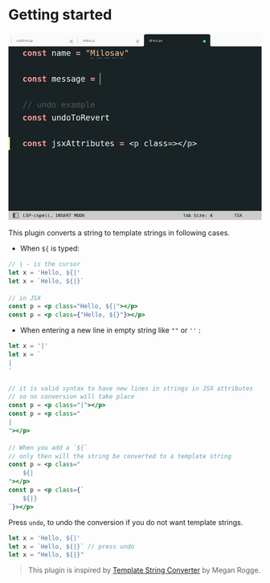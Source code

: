 # Getting started

![example](./images/output.gif)

This plugin converts a string to template strings in following cases.
- When `${` is typed:
```jsx
// | - is the cursor
let x = 'Hello, ${|'
let x = `Hello, ${|}`

// in JSX
const p = <p class="Hello, ${|"></p>
const p = <p class={"Hello, ${}"}></p>
```

- When entering a new line in empty string like `""` or `''` :
```jsx
let x = '|'
let x = `
|
`

// it is valid syntax to have new lines in strings in JSX attributes
// so no conversion will take place
const p = <p class="|"></p>
const p = <p class="
|
"></p>

// When you add a `${`
// only then will the string be converted to a template string
const p = <p class="
	${|
"></p>
const p = <p class={`
	${|}
`}></p>
```

Press `undo`, to undo the conversion if you do not want template strings.
```jsx
let x = 'Hello, ${|'
let x = `Hello, ${|}` // press undo
let x = "Hello, ${|}"
```

> This plugin is inspired by [Template String Converter](https://marketplace.visualstudio.com/items?itemName=meganrogge.template-string-converter) by  Megan Rogge.
